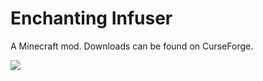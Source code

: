 # Enchanting Infuser

A Minecraft mod. Downloads can be found on CurseForge.

![](https://i.imgur.com/ALHMDQn.png)
